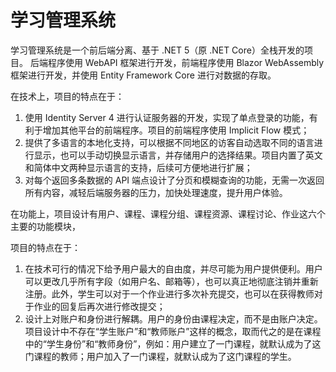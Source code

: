 # 学习管理系统

学习管理系统是一个前后端分离、基于 .NET 5（原 .NET Core）全栈开发的项目。
后端程序使用 WebAPI 框架进行开发，前端程序使用 Blazor WebAssembly 框架进行开发，并使用 Entity Framework Core 进行对数据的存取。

在技术上，项目的特点在于：
1. 使用 Identity Server 4 进行认证服务器的开发，实现了单点登录的功能，有利于增加其他平台的前端程序。项目的前端程序使用 Implicit Flow 模式；
2. 提供了多语言的本地化支持，可以根据不同地区的访客自动选取不同的语言进行显示，也可以手动切换显示语言，并存储用户的选择结果。项目内置了英文和简体中文两种显示语言的支持，后续可方便地进行扩展；
3. 对每个返回多条数据的 API 端点设计了分页和模糊查询的功能，无需一次返回所有内容，减轻后端服务器的压力，加快处理速度，提升用户体验。

在功能上，项目设计有用户、课程、课程分组、课程资源、课程讨论、作业这六个主要的功能模块，

项目的特点在于：
1. 在技术可行的情况下给予用户最大的自由度，并尽可能为用户提供便利。用户可以更改几乎所有字段（如用户名、邮箱等），也可以真正地彻底注销并重新注册。此外，学生可以对于一个作业进行多次补充提交，也可以在获得教师对于作业的回复后再次进行修改提交；
2. 设计上对账户和身份进行解耦。用户的身份由课程决定，而不是由账户决定。项目设计中不存在“学生账户”和“教师账户”这样的概念，取而代之的是在课程中的“学生身份”和“教师身份”，例如：用户建立了一门课程，就默认成为了这门课程的教师；用户加入了一门课程，就默认成为了这门课程的学生。

